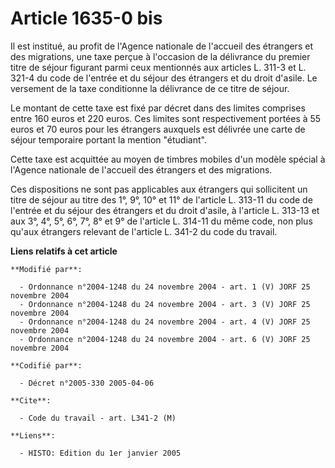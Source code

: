 # Article 1635-0 bis

Il est institué, au profit de l'Agence nationale de l'accueil des étrangers et des migrations, une taxe perçue à l'occasion
de la délivrance du premier titre de séjour figurant parmi ceux mentionnés aux articles L. 311-3 et L. 321-4 du code de
l'entrée et du séjour des étrangers et du droit d'asile. Le versement de la taxe conditionne la délivrance de ce titre de
séjour.

Le montant de cette taxe est fixé par décret dans des limites comprises entre 160 euros et 220 euros. Ces limites sont
respectivement portées à 55 euros et 70 euros pour les étrangers auxquels est délivrée une carte de séjour temporaire portant
la mention "étudiant".

Cette taxe est acquittée au moyen de timbres mobiles d'un modèle spécial à l'Agence nationale de l'accueil des étrangers et
des migrations.

Ces dispositions ne sont pas applicables aux étrangers qui sollicitent un titre de séjour au titre des 1°, 9°, 10° et 11° de
l'article L. 313-11 du code de l'entrée et du séjour des étrangers et du droit d'asile, à l'article L. 313-13 et aux 3°, 4°,
5°, 6°, 7°, 8° et 9° de l'article L. 314-11 du même code, non plus qu'aux étrangers relevant de l'article L. 341-2 du code du
travail.

**Liens relatifs à cet article**

	**Modifié par**:

	  - Ordonnance n°2004-1248 du 24 novembre 2004 - art. 1 (V) JORF 25 novembre 2004
	  - Ordonnance n°2004-1248 du 24 novembre 2004 - art. 3 (V) JORF 25 novembre 2004
	  - Ordonnance n°2004-1248 du 24 novembre 2004 - art. 4 (V) JORF 25 novembre 2004
	  - Ordonnance n°2004-1248 du 24 novembre 2004 - art. 6 (V) JORF 25 novembre 2004

	**Codifié par**:

	  - Décret n°2005-330 2005-04-06

	**Cite**:

	  - Code du travail - art. L341-2 (M)

	**Liens**:

	  - HISTO: Edition du 1er janvier 2005
